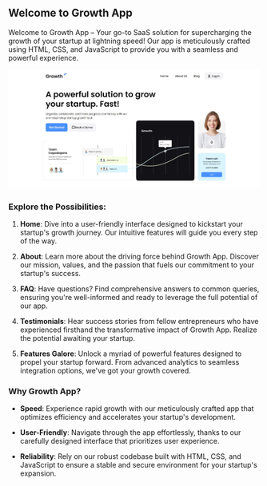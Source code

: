 ## Welcome to Growth App

Welcome to Growth App – Your go-to SaaS solution for supercharging the growth of your startup at lightning speed! Our app is meticulously crafted using HTML, CSS, and JavaScript to provide you with a seamless and powerful experience.

![alt text](./images/Saas%20Project.jpg)

### Explore the Possibilities:

1. **Home**: Dive into a user-friendly interface designed to kickstart your startup's growth journey. Our intuitive features will guide you every step of the way.

2. **About**: Learn more about the driving force behind Growth App. Discover our mission, values, and the passion that fuels our commitment to your startup's success.

3. **FAQ**: Have questions? Find comprehensive answers to common queries, ensuring you're well-informed and ready to leverage the full potential of our app.

4. **Testimonials**: Hear success stories from fellow entrepreneurs who have experienced firsthand the transformative impact of Growth App. Realize the potential awaiting your startup.

5. **Features Galore**: Unlock a myriad of powerful features designed to propel your startup forward. From advanced analytics to seamless integration options, we've got your growth covered.

### Why Growth App?

- **Speed**: Experience rapid growth with our meticulously crafted app that optimizes efficiency and accelerates your startup's development.

- **User-Friendly**: Navigate through the app effortlessly, thanks to our carefully designed interface that prioritizes user experience.

- **Reliability**: Rely on our robust codebase built with HTML, CSS, and JavaScript to ensure a stable and secure environment for your startup's expansion.
